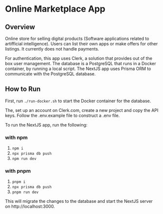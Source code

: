 # Online Marketplace App 

## Overview

Online store for selling digital products (Software applications related to artifficial intelligence). Users can list their own apps or make offers for other listings. It currently does not handle payments.

For authentication, this app uses Clerk, a solution that provides out of the box user management.
The database is a PostgreSQL that runs in a Docker container, by running a local script. The NextJS app uses Prisma ORM to communicate with the PostgreSQL database.

## How to Run

First, run ``` ./run-docker.sh ``` to start the Docker container for the database.

The, set up an account on Clerk.com, create a new project and copy the API keys. Follow the .env.example file to construct a .env file.

To run the NextJS app, run the following:

### with npm

1. `npm i`
2. `npx prisma db push`
3. `npm run dev`

### with pnpm

1. `pnpm i`
2. `npx prisma db push`
3. `pnpm run dev`

This will migrate the changes to the database and start the NextJS server on http://localhost:3000.
